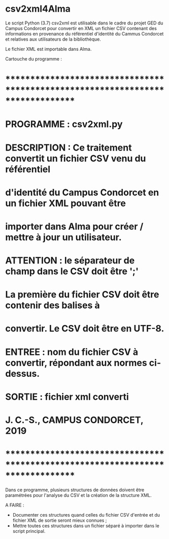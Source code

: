 # csv2xml4Alma

Le script Python (3.7) csv2xml est utilisable dans le cadre du projet GED du Campus Condorcet pour convertir en XML un fichier CSV contenant des informations en provenance du référentiel d'identité du Cammus Condorcet et relatives aux utilisateurs de la bibliothèque. 

Le fichier XML est importable dans Alma. 

Cartouche du programme :
# ******************************************************************************
# PROGRAMME   : csv2xml.py
# DESCRIPTION : Ce traitement convertit un fichier CSV venu du référentiel 
#               d'identité du Campus Condorcet en un fichier XML pouvant être
#               importer dans Alma pour créer / mettre à jour un utilisateur.
#               ATTENTION : le séparateur de champ dans le CSV doit être ';'
#               La première du fichier CSV doit être contenir des balises à
#               convertir. Le CSV doit être en UTF-8.
# ENTREE      : nom du fichier CSV à convertir, répondant aux normes ci-dessus.
# SORTIE      : fichier xml converti
# J. C.-S., CAMPUS CONDORCET, 2019
# ******************************************************************************

Dans ce programme, plusieurs structures de données doivent être paramétrées pour l'analyse du CSV et la création de la structure XML. 

A FAIRE :
- Documenter ces structures quand celles du fichier CSV d'entrée et du fichier XML de sortie seront mieux connues ;
- Mettre toutes ces structures dans un fichier séparé à importer dans le script principal.
